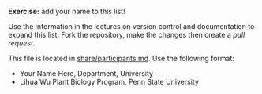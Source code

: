 
**Exercise:** add your name to this list! 

Use the information in the lectures on version control and documentation to expand this list.
Fork the repository, make the changes then create a *pull request*.

This file is located in [share/participants.md][url]. Use the following format:

* Your Name Here, Department, University 
* Lihua Wu Plant Biology Program, Penn State University

[url]: https://github.com/biostars/bootcamp-central/blob/master/web/2016/share/participants.md
